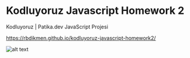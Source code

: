 # Kodluyoruz Javascript Homework 2
Kodluyoruz | Patika.dev JavaScript Projesi

https://rbdikmen.github.io/kodluyoruz-javascript-homework2/

![alt text](https://github.com/rbdikmen/kodluyoruz-javascript-homework2/blob/main/screenshot.png)
